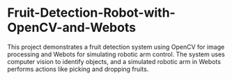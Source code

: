 # Fruit-Detection-Robot-with-OpenCV-and-Webots
This project demonstrates a fruit detection system using OpenCV for image processing and Webots for simulating robotic arm control. The system uses computer vision to identify objects, and a simulated robotic arm in Webots performs actions like picking and dropping fruits.
